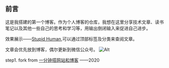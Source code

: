 ## 前言

这是我搭建的第一个博客。作为个人博客的仓库，我想在这里分享技术文章、读书笔记以及其他一些自己的思考和学习等，用输出倒闭输入来促进自己进步。

效果展示——[Stupid Human](https://stupid-human.github.io/Blog/),可以通过顶部标签及分类来查阅文章。 


文章会优先放到博客，偶尔更新到微信公众号。
![Alt](https://user-images.githubusercontent.com/35519242/76520646-44329f00-649e-11ea-8b6d-821756aea702.jpg)


step1. fork from [一分钟搭网站和博客](https://github.com/TerminusBot/terminus-jekyll-template)  ——2020
 
